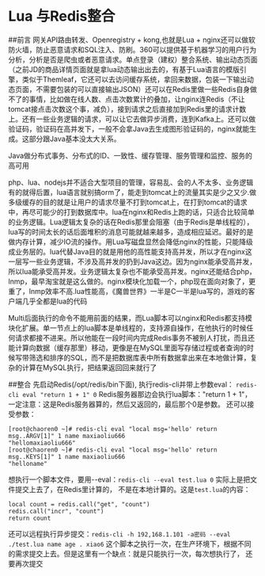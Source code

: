 # Lua 与Redis整合
##前言
网关API路由转发、Openregistry + kong,也就是Lua + nginx还可以做软防火墙，防止恶意请求和SQL注入、防刷。360可以提供基于机器学习的用户行为分析，分析是否是爬虫或者恶意请求。单点登录（建权）整合系统、输出动态页面（之前JD的商品详情页面就是拿lua动态输出出去的，有基于Lua语言的模版引擎，类似于Themleaf，它还可以去访问缓存系统，拿回来数据，包装一下输出动态页面，不需要包装的可以直接输出JSON）还可以在Redis里做一些Redis自身做不了的事情，比如做在线人数、点击次数累计的叠加，让nginx连Redis（不让tomcat接点击次数这个事，减负），接到请求之后直接加到Redis里的请求计数上。还有一些业务逻辑的请求，可以让它去做异步消费，连到Kafka上。还可以做验证码，验证码在高并发下，一般不会拿Java去生成图形验证码的，nginx就能生成。这部分跟Java基本没太大关系。

Java做分布式事务、分布式的ID、一致性、缓存管理、服务管理和监控、服务的高可用

php、lua、nodejs并不适合大型项目的管理，容易乱、会的人不太多、业务逻辑有的就得后置，lua语言就别搞orm了，能走到tomcat上的流量其实是少之又少.做多级缓存的目的就是让用户的请求尽量不打到tomcat上，在打到tomcat的请求中，再尽可能少的打到数据库中。lua在nginx和Redis上跑的话，只适合比较简单的业务逻辑。Lua逻辑太复杂的话在Redis那里会阻塞（由于Redis是单线程的），lua写的时间太长的话后面堆积的消息可能就越来越多，造成相应延迟。最好的是做内存计算，减少IO流的操作。用Lua写磁盘显然会降低nginx的性能，只能降级成业务层的。lua代替Java目的就是用他的高性能支持高并发，所以才在nginx这一层写一些业务逻辑，不涉及高并发的扔到Java这边。因为nginx能承受高并发，所以lua能承受高并发。业务逻辑太复杂也不能承受高并发。nginx还能结合php，lnmp，最早淘宝就是这么做的。nginx模块化加载一个，php现在面向对象了，更重了，lnmp效率不高.lua性能高，《魔兽世界》一半是C一半是lua写的，游戏的客户端几乎全都是lua的代码

Multi后面执行的命令不能用前面的结果，而Lua脚本可以nginx和Redis都支持模块化扩展。单一节点上的lua脚本是单线程的，支持源自操作，在他执行的时候任何请求都接不进来。所以他能在一段时间内完成Redis事务不被别人打扰，而且还能计算向数据（缓存那里）移动，更像是在MySQL里面写存储过程或者查询的时候写带筛选和排序的SQL，而不是把数据库表中所有数据拿出来在本地做计算，复杂的计算在MySQL执行，把结果返回回来就行了

##整合
先启动Redis(/opt/redis/bin下面), 执行redis-cli并带上参数eval： `redis-cli eval "return 1 + 1" 0`
Redis服务器那边会执行lua脚本："return 1 + 1"，一定注意：这是Redis服务器算的，然后又返回的，最后那个0是参数。
还可以接受参数：
```
[root@chaoren0 ~]# redis-cli eval "local msg='hello' return msg..ARGV[1]" 1 name maxiaoliu666
"hellomaxiaoliu666"
[root@chaoren0 ~]# redis-cli eval "local msg='hello' return msg..KEYS[1]" 1 name maxiaoliu666
"helloname"
```
想执行一个脚本文件，要用--eval：`redis-cli --eval test.lua 0` 实际上是把文件提交上去了，在Redis里计算的，
不是在本地计算的。这是`test.lua`的内容：
```
local count = redis.call("get", "count")
redis.call("incr", "count")
return count
```
还可以远程执行异步提交：`redis-cli -h 192,168.1.101 -a密码 --eval ./test.lua name age . xiao6`
这个脚本之执行一次，在生产环境下，根据不同的需求提交上去。但是这里有一个缺点：就是只能执行一次，每次想执行了，
还要再次提交